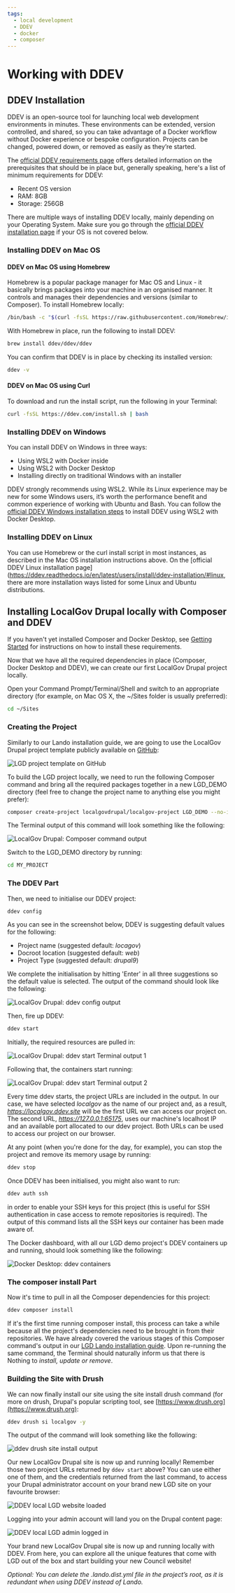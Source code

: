 ```yaml
---
tags:
  - local development
  - DDEV
  - docker
  - composer
---
```


# Working with DDEV

## DDEV Installation

DDEV is an open-source tool for launching local web development environments in minutes. These environments can be 
extended, version controlled, and shared, so you can take advantage of a Docker workflow without Docker experience or 
bespoke configuration. Projects can be changed, powered down, or removed as easily as they’re started.

The [official DDEV requirements page](https://ddev.readthedocs.io/en/latest/) offers detailed information on the 
prerequisites that should be in place but, generally speaking, here's a list of minimum requirements for DDEV:
- Recent OS version
- RAM: 8GB
- Storage: 256GB

There are multiple ways of installing DDEV locally, mainly depending on your Operating System. Make sure you go through 
the [official DDEV installation page](https://ddev.readthedocs.io/en/latest/users/install/ddev-installation/) if your 
OS is not covered below.

### Installing DDEV on Mac OS

#### DDEV on Mac OS using Homebrew

Homebrew is a popular package manager for Mac OS and Linux - it basically brings packages into your machine in an 
organised manner. It controls and manages their dependencies and versions (similar to Composer). 
To install Homebrew locally:

```bash
/bin/bash -c "$(curl -fsSL https://raw.githubusercontent.com/Homebrew/install/HEAD/install.sh)"
```

With Homebrew in place, run the following to install DDEV:

```bash
brew install ddev/ddev/ddev
```

You can confirm that DDEV is in place by checking its installed version:

```bash
ddev -v
```

#### DDEV on Mac OS using Curl

To download and run the install script, run the following in your Terminal:

```bash
curl -fsSL https://ddev.com/install.sh | bash
```

### Installing DDEV on Windows
You can install DDEV on Windows in three ways:
- Using WSL2 with Docker inside
- Using WSL2 with Docker Desktop
- Installing directly on traditional Windows with an installer

DDEV strongly recommends using WSL2. While its Linux experience may be new for some Windows users, it’s worth the 
performance benefit and common experience of working with Ubuntu and Bash. You can follow the 
[official DDEV Windows installation steps](https://ddev.readthedocs.io/en/latest/users/install/ddev-installation/#wsl2-docker-desktop-install-script) 
to install DDEV using WSL2 with Docker Desktop.

### Installing DDEV on Linux

You can use Homebrew or the curl install script in most instances, as described in the Mac OS installation instructions 
above. On the [official DDEV Linux installation page](https://ddev.readthedocs.io/en/latest/users/install/ddev-installation/#linux, 
there are more installation ways listed for some Linux and Ubuntu distributions.

## Installing LocalGov Drupal locally with Composer and DDEV

If you haven't yet installed Composer and Docker Desktop, see [Getting Started](/devs/getting-started/) for instructions
on how to install these requirements.

Now that we have all the required dependencies in place (Composer, Docker Desktop and DDEV), we can create our first
LocalGov Drupal project locally.

Open your Command Prompt/Terminal/Shell and switch to an appropriate directory (for example, on Mac OS X, the ~/Sites 
folder is usually preferred):

```bash
cd ~/Sites
```

### Creating the Project
Similarly to our Lando installation guide, we are going to use the LocalGov Drupal project template publicly available 
on [GitHub](https://github.com/localgovdrupal/localgov_project):

![ LGD project template on GitHub ](~@images/localgov-drupal-github.png)

To build the LGD project locally, we need to run the following Composer command and bring all the required packages
together in a new LGD_DEMO directory (feel free to change the project name to anything else you might prefer):

```bash
composer create-project localgovdrupal/localgov-project LGD_DEMO --no-install
```

The Terminal output of this command will look something like the following:

![ LocalGov Drupal: Composer command output ](~@images/LGD-Composer-project-build-terminal-output.png)

Switch to the LGD_DEMO directory by running:

```bash
cd MY_PROJECT
```

### The DDEV Part

Then, we need to initialise our DDEV project:

```bash
ddev config
```

As you can see in the screenshot below, DDEV is suggesting default values for the following:

- Project name (suggested default: _locagov_)
- Docroot location (suggested default: _web_)
- Project Type (suggested default: _drupal9_)

We complete the initialisation by hitting 'Enter' in all three suggestions so the default value is selected. The output 
of the command should look like the following:

![ LocalGov Drupal: ddev config output ](~@images/LDG-ddev-config.png)

Then, fire up DDEV:

```bash
ddev start
```

Initially, the required resources are pulled in:

![ LocalGov Drupal: ddev start Terminal output 1 ](~@images/LDG-ddev-start-1.png)

Following that, the containers start running:

![ LocalGov Drupal: ddev start Terminal output 2 ](~@images/LDG-ddev-start-2.png)

Every time ddev starts, the project URLs are included in the output. In our case, we have selected _localgov_ as the 
name of our project and, as a result, _https://localgov.ddev.site_ will be the first URL we can access our project on. 
The second URL, _https://127.0.0.1:65175_, uses our machine's localhost IP and an available port allocated to our ddev 
project. Both URLs can be used to access our project on our browser.

At any point (when you're done for the day, for example), you can stop the project and remove its memory usage by running:

```bash
ddev stop
```

Once DDEV has been initialised, you might also want to run:

```bash
ddev auth ssh
```

in order to enable your SSH keys for this project (this is useful for SSH authentication in case access to remote 
repositories is required). The output of this command lists all the SSH keys our container has been made aware of.

The Docker dashboard, with all our LGD demo project's DDEV containers up and running, should look something like the 
following:

![ Docker Desktop: ddev containers ](~@images/LDG-ddev-docker-desktop-containers.png)

### The composer install Part

Now it's time to pull in all the Composer dependencies for this project:

```bash
ddev composer install
```

If it's the first time running composer install, this process can take a while because all the project's dependencies 
need to be brought in from their repositories. We have already covered the various stages of this Composer command's 
output in our 
[LGD Lando installation guide](/devs/getting-started/working-with-lando.html#localgov-drupal-local-installation-with-composer-and-lando). 
Upon re-running the same command, the Terminal should naturally inform us that there is Nothing to _install, update or 
remove_.

### Building the Site with Drush

We can now finally install our site using the site install drush command (for more on drush, Drupal's popular scripting 
tool, see [https://www.drush.org](https://www.drush.org):

```bash
ddev drush si localgov -y
```

The output of the command will look something like the following:

![ ddev drush site install output ](~@images/LGD-ddev-drush-site-install.png)

Our new LocalGov Drupal site is now up and running locally! Remember those two project URLs returned by `ddev start` 
above? You can use either one of them, and the credentials returned from the last command, to access your Drupal 
administrator account on your brand new LGD site on your favourite browser:

![ DDEV local LGD website loaded ](~@images/LGD-ddev-demo-site-user-login-page.png)

Logging into your admin account will land you on the Drupal content page:

![ DDEV local LGD admin logged in ](~@images/LGD-ddev-demo-site-admin-logged-in.png)

Your brand new LocalGov Drupal site is now up and running locally with DDEV. From here, you can explore all the unique 
features that come with LGD out of the box and start building your new Council website!

_Optional: You can delete the .lando.dist.yml file in the project’s root, as it is redundant when using DDEV
instead of Lando._
